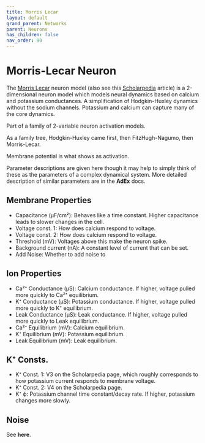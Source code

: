 ```yaml
---
title: Morris Lecar
layout: default
grand_parent: Networks
parent: Neurons
has_children: false
nav_order: 90
---
```


# Morris-Lecar Neuron

The [Morris Lecar](https://en.wikipedia.org/wiki/Morris%E2%80%93Lecar_model) neuron model (also see this [Scholarpedia](http://www.scholarpedia.org/article/Morris-Lecar_model) article) is a 2-dimensional neuron model which models neural dynamics based on calcium and potassium conductances. A simplification of Hodgkin-Huxley dynamics without the sodium channels. Potassium and calcium can capture many of the core dynamics.

Part of a family of 2-variable neuron activation models.

As a family tree, Hodgkin-Huxley came first, then FitzHugh-Nagumo, then Morris-Lecar.

Membrane potential is what shows as activation.

Parameter descriptions are given here though it may help to simply think of these as the parameters of a complex dynamical system. More detailed description of similar parameters are in the **AdEx** docs.

## Membrane Properties

- Capacitance (µF/cm²): Behaves like a time constant. Higher capacitance leads to slower changes in the cell.
- Voltage const. 1: How does calcium respond to voltage.
- Voltage const. 2: How does calcium respond to voltage.
- Threshold (mV): Voltages above this make the neuron spike.
- Background current (nA): A constant level of current that can be set.
- Add Noise: Whether to add noise to

## Ion Properties

- Ca²⁺ Conductance (µS): Calcium conductance. If higher, voltage pulled more quickly to Ca²⁺ equilibrium.
- K⁺ Conductance (µS): Potassium conductance. If higher, voltage pulled more quickly to K⁺ equilibrium.
- Leak Conductance (µS): Leak conductance. If higher, voltage pulled more quickly to Leak equilibrium.
- Ca²⁺ Equilibrium (mV): Calcium equilibrium.
- K⁺ Equilibrium (mV): Potassium equilibrium.
- Leak Equilibrium (mV): Leak equilibrium.

## K⁺ Consts.

- K⁺ Const. 1: V3 on the Scholarpedia page, which roughly corresponds to how potassium current responds to membrane voltage.
- K⁺ Const. 2: V4 on the Scholarpedia page.
- K⁺ ϕ: Potassium channel time constant/decay rate. If higher, potassium changes more slowly.

## Noise

See **here**.
